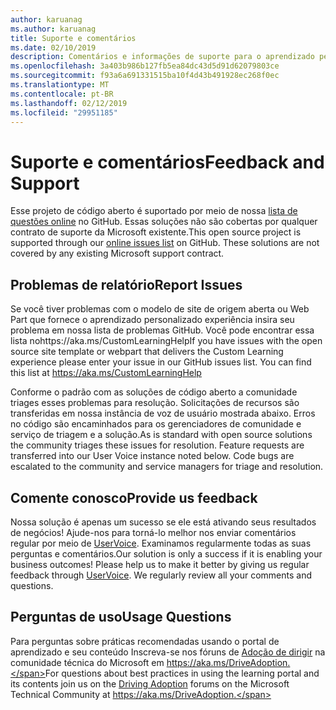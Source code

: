 ```yaml
---
author: karuanag
ms.author: karuanag
title: Suporte e comentários
ms.date: 02/10/2019
description: Comentários e informações de suporte para o aprendizado personalizado para o Office 365
ms.openlocfilehash: 3a403b986b127fb5ea84dc43d5d91d62079803ce
ms.sourcegitcommit: f93a6a691331515ba10f4d43b491928ec268f0ec
ms.translationtype: MT
ms.contentlocale: pt-BR
ms.lasthandoff: 02/12/2019
ms.locfileid: "29951185"
---
```

# <a name="feedback-and-support"></a><span data-ttu-id="7bc01-103">Suporte e comentários</span><span class="sxs-lookup"><span data-stu-id="7bc01-103">Feedback and Support</span></span>

<span data-ttu-id="7bc01-p101">Esse projeto de código aberto é suportado por meio de nossa [lista de questões online](https://aka.ms/CustomLearningHelp) no GitHub. Essas soluções não são cobertas por qualquer contrato de suporte da Microsoft existente.</span><span class="sxs-lookup"><span data-stu-id="7bc01-p101">This open source project is supported through our [online issues list](https://aka.ms/CustomLearningHelp) on GitHub. These solutions are not covered by any existing Microsoft support contract.</span></span>  

## <a name="report-issues"></a><span data-ttu-id="7bc01-106">Problemas de relatório</span><span class="sxs-lookup"><span data-stu-id="7bc01-106">Report Issues</span></span>

<span data-ttu-id="7bc01-p102">Se você tiver problemas com o modelo de site de origem aberta ou Web Part que fornece o aprendizado personalizado experiência insira seu problema em nossa lista de problemas GitHub.  Você pode encontrar essa lista nohttps://aka.ms/CustomLearningHelp</span><span class="sxs-lookup"><span data-stu-id="7bc01-p102">If you have issues with the open source site template or webpart that delivers the Custom Learning experience please enter your issue in our GitHub issues list.  You can find this list at https://aka.ms/CustomLearningHelp</span></span>  

<span data-ttu-id="7bc01-p103">Conforme o padrão com as soluções de código aberto a comunidade triages esses problemas para resolução.  Solicitações de recursos são transferidas em nossa instância de voz de usuário mostrada abaixo.  Erros no código são encaminhados para os gerenciadores de comunidade e serviço de triagem e a solução.</span><span class="sxs-lookup"><span data-stu-id="7bc01-p103">As is standard with open source solutions the community triages these issues for resolution.  Feature requests are transferred into our User Voice instance noted below.  Code bugs are escalated to the community and service managers for triage and resolution.</span></span>  

## <a name="provide-us-feedback"></a><span data-ttu-id="7bc01-112">Comente conosco</span><span class="sxs-lookup"><span data-stu-id="7bc01-112">Provide us feedback</span></span>

<span data-ttu-id="7bc01-p104">Nossa solução é apenas um sucesso se ele está ativando seus resultados de negócios!  Ajude-nos para torná-lo melhor nos enviar comentários regular por meio de [UserVoice](https://microsoftteams.uservoice.com/forums/913429-learning-solutions).  Examinamos regularmente todas as suas perguntas e comentários.</span><span class="sxs-lookup"><span data-stu-id="7bc01-p104">Our solution is only a success if it is enabling your business outcomes!  Please help us to make it better by giving us regular feedback through  [UserVoice](https://microsoftteams.uservoice.com/forums/913429-learning-solutions).  We regularly review all your comments and questions.</span></span>

## <a name="usage-questions"></a><span data-ttu-id="7bc01-116">Perguntas de uso</span><span class="sxs-lookup"><span data-stu-id="7bc01-116">Usage Questions</span></span>

<span data-ttu-id="7bc01-117">Para perguntas sobre práticas recomendadas usando o portal de aprendizado e seu conteúdo Inscreva-se nos fóruns de [Adoção de dirigir](https://aka.ms/DriveAdoption) na comunidade técnica do Microsoft em https://aka.ms/DriveAdoption.</span><span class="sxs-lookup"><span data-stu-id="7bc01-117">For questions about best practices in using the learning portal and its contents join us on the [Driving Adoption](https://aka.ms/DriveAdoption) forums on the Microsoft Technical Community at https://aka.ms/DriveAdoption.</span></span> 

